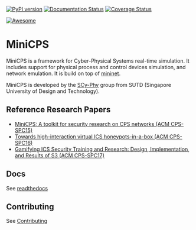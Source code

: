[![PyPI version](https://badge.fury.io/py/minicps.svg)](https://badge.fury.io/py/minicps)
[![Documentation Status](https://readthedocs.org/projects/minicps/badge/?version=latest)](http://minicps.readthedocs.io/en/latest/?badge=latest)
[![Coverage Status][CS img]][Coverage Status]

[Coverage Status]: https://travis-ci.org/scy-phy/minicps
[CS img]: https://travis-ci.org/scy-phy/minicps.svg
[![Awesome](https://cdn.rawgit.com/sindresorhus/awesome/d7305f38d29fed78fa85652e3a63e154dd8e8829/media/badge.svg)](https://github.com/hslatman/awesome-industrial-control-system-security)

# MiniCPS

MiniCPS is a framework for Cyber-Physical Systems real-time simulation. It
includes support for physical process and control devices simulation, and
network emulation. It is build on top of
[mininet](https://github.com/mininet/mininet).

MiniCPS is developed by the [SCy-Phy](http://scy-phy.github.io/index.html)
group from SUTD (Singapore University of Design and Technology).

## Reference Research Papers

* [MiniCPS: A toolkit for security research on CPS networks (ACM CPS-SPC15)](https://arxiv.org/pdf/1507.04860)
* [Towards high-interaction virtual ICS honeypots-in-a-box (ACM CPS-SPC16)](https://dl.acm.org/citation.cfm?id=2994493)
* [Gamifying ICS Security Training and Research: Design, Implementation, and Results of S3 (ACM CPS-SPC17)](https://dl.acm.org/citation.cfm?id=3140253)


## Docs

See [readthedocs](http://minicps.readthedocs.io/en/latest/?badge=latest)

## Contributing

See [Contributing](https://minicps.readthedocs.io/en/latest/contributing.html)
